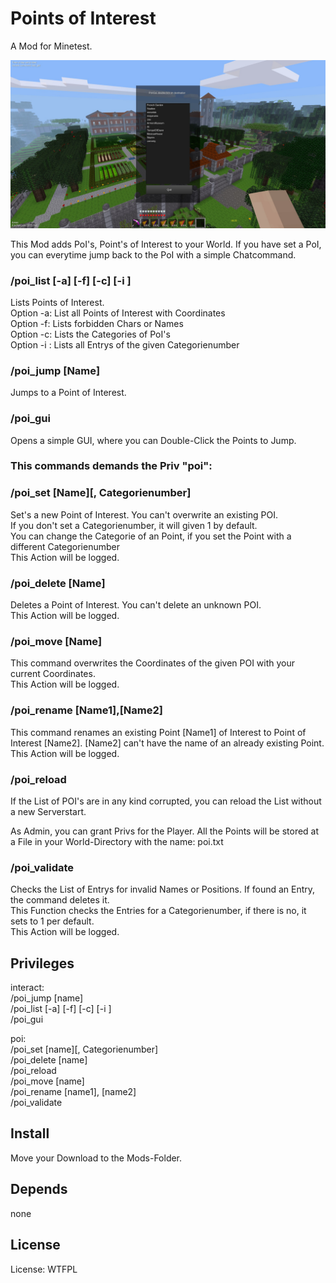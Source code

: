 # Points of Interest

A Mod for Minetest.

![Screenshot 1](textures/minetest_poi_screenshot.jpg)

This Mod adds PoI's, Point's of Interest to your World.
If you have set a PoI, you can everytime jump back to the PoI with a simple Chatcommand.

### /poi_list [-a]  [-f]  [-c]  [-i <Number>]
Lists Points of Interest.<br>
Option -a: List all Points of Interest with Coordinates<br>
Option -f: Lists forbidden Chars or Names<br>
Option -c: Lists the Categories of PoI's<br>
Option -i <Number>: Lists all Entrys of the given Categorienumber<br>

### /poi_jump [Name]
Jumps to a Point of Interest.

### /poi_gui
Opens a simple GUI, where you can Double-Click the Points to Jump.

### This commands demands the Priv "poi":
### /poi_set [Name][, Categorienumber]
Set's a new Point of Interest. You can't overwrite an existing POI.<br>
If you don't set a Categorienumber, it will given 1 by default.<br>
You can change the Categorie of an Point, if you set the Point with a different Categorienumber<br>
This Action will be logged.

### /poi_delete [Name]
Deletes a Point of Interest. You can't delete an unknown POI.<br>
This Action will be logged.

### /poi_move [Name]
This command overwrites the Coordinates of the given POI with your current Coordinates.<br>
This Action will be logged.

### /poi_rename [Name1],[Name2]
This command renames an existing Point [Name1] of Interest to Point of Interest [Name2]. [Name2] can't have the name of an already existing Point.<br>
This Action will be logged.

### /poi_reload
If the List of POI's are in any kind corrupted, you can reload the List without a new Serverstart.

As Admin, you can grant Privs for the Player.
All the Points will be stored at a File in your World-Directory with the name: poi.txt

### /poi_validate
Checks the List of Entrys for invalid Names or Positions. If found an Entry, the command deletes it.<br>
This Function checks the Entries for a Categorienumber, if there is no, it sets to 1 per default.<br>
This Action will be logged.

## Privileges

interact:<br>
/poi_jump [name]<br>
/poi_list [-a]  [-f]  [-c]  [-i <Categorienumber>]<br>
/poi_gui<br>

poi:<br>
/poi_set [name][, Categorienumber]<br>
/poi_delete [name]<br>
/poi_reload<br>
/poi_move [name]<br>
/poi_rename [name1], [name2]<br>
/poi_validate

## Install

Move your Download to the Mods-Folder.

## Depends

none

## License

License: WTFPL
